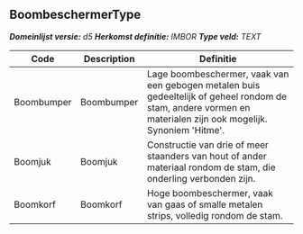 ﻿## BoombeschermerType

*__Domeinlijst versie:__ d5*
*__Herkomst definitie:__ IMBOR*
*__Type veld:__ TEXT*

|__Code__ |__Description__ |__Definitie__	|
|	---	|	---	|   ---	| 
| Boombumper | Boombumper | Lage boombeschermer, vaak van een gebogen metalen buis gedeeltelijk of geheel rondom de stam, andere vormen en materialen zijn ook mogelijk. Synoniem 'Hitme'. |
| Boomjuk | Boomjuk | Constructie van drie of meer staanders van hout of ander materiaal rondom de stam, die onderling verbonden zijn. |
| Boomkorf | Boomkorf | Hoge boombeschermer, vaak van gaas of smalle metalen strips, volledig rondom de stam. |
